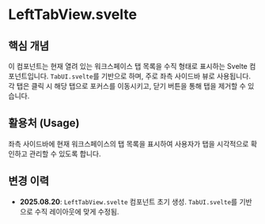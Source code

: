 # LeftTabView.svelte

## 핵심 개념
이 컴포넌트는 현재 열려 있는 워크스페이스 탭 목록을 수직 형태로 표시하는 Svelte 컴포넌트입니다. `TabUI.svelte`를 기반으로 하며, 주로 좌측 사이드바 뷰로 사용됩니다. 각 탭은 클릭 시 해당 탭으로 포커스를 이동시키고, 닫기 버튼을 통해 탭을 제거할 수 있습니다.

## 활용처 (Usage)
좌측 사이드바에 현재 워크스페이스의 탭 목록을 표시하여 사용자가 탭을 시각적으로 확인하고 관리할 수 있도록 합니다.

## 변경 이력
- **2025.08.20**: `LeftTabView.svelte` 컴포넌트 초기 생성. `TabUI.svelte`를 기반으로 수직 레이아웃에 맞게 수정됨.
